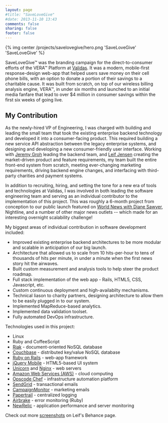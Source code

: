 ```yaml
---
layout: page
#title: "SaveLoveGive"
#date: 2013-11-10 13:43
comments: false
sharing: false
footer: false
---
```

{% img center /projects/savelovegive/hero.png 'SaveLoveGive' 'SaveLoveGive' %}

SaveLoveGive&trade; was the branding campaign for the direct-to-consumer efforts of the VERA&trade; Platform at [Validas](http://www.validas.com). It was a modern, mobile-first response-design web-app that helped users save money on their cell phone bills, with an option to donate a portion of their savings to a charitable cause. It was built from scratch, on top of our wireless billing analysis engine, VERA&trade;, in under six months and launched to an initial media fanfare that lead to over $4 million in consumer savings within the first six weeks of going live.

## My Contribution

As the newly-hired VP of Engineering, I was charged with building and leading the small team that took the existing enterprise backend technology and developed it into a consumer-facing product. This required building a new service API abstraction between the legacy enterprise systems, and designing and developing a new consumer-friendly user interface. Working with [Jeremy Groh](http://linkedin.com/in/jgroh9) leading the backend team, and [Leif Jensen](http://www.linkedin.com/in/leifjensen) creating the market-driven product and feature requirements, my team built the entire front-end system from scratch, meeting ever-changing marketing requirements, driving backend engine changes, and interfacing with third-party charities and payment systems.

In addition to recruiting, hiring, and setting the tone for a new era of tools and technologies at Validas, I was involved in both leading the software engineering team and serving as an individual contributor to the implementation of this project. This was roughly a 6-month project from conception to our public launch featured on [World News with Diane Sawyer](http://abcnews.go.com/WNT/video/real-money-investigates-overspending-cellphone-bills-18215358), Nightline, and a number of other major news outlets -- which made for an interesting overnight scalability challenge!

My biggest areas of individual contribution in software development included:

  * Improved existing enterprise backend architectures to be more modular and scalable in anticipation of our big launch.
  * Architecture that allowed us to scale from 10 hits-per-hour to tens of thousands of hits per minute, in under a minute when the first news story hit the airwaves.
  * Built custom measurement and analysis tools to help steer the product roadmap.
  * Full stack implementation of the web app - Rails, HTML5, CSS, Javascript, etc.
  * Custom continuous deployment and high-availabilty mechanisms.
  * Technical liason to charity partners, designing architecture to allow them to be easily plugged in to our system.
  * Implemented MapReduce-based analytics.
  * Implemented data validation toolset.
  * Fully automated DevOps infrastructure.

Technologies used in this project:

  * Linux
  * Ruby and CoffeeScript
  * [Riak](http://www.couchbase.com/) - document-oriented NoSQL database
  * [Couchbase](http://basho.com/riak/) - distributed key/value NoSQL database
  * [Ruby on Rails](http://rubyonrails.org/) - web-app framework
  * [jQuery Mobile](http://jquerymobile.com/) - HTML5-based UI system
  * [Unicorn](http://unicorn.bogomips.org/) and [Nginx](http://wiki.nginx.org/Main) - web servers
  * [Amazon Web Services (AWS)](http://aws.amazon.com/) - cloud computing
  * [Opscode Chef](http://www.opscode.com/) - infrastructure automation platform
  * [SendGrid](http://sendgrid.com/) - transactional emails
  * [CampaignMonitor](http://www.campaignmonitor.com/) - marketing emails
  * [Papertrail](https://papertrailapp.com/) - centralized logging
  * [Airbrake](http://airbrake.io/) - error monitoring (Ruby)
  * [NewRelic](http://newrelic.com/) - application performance and server monitoring

Check out more [screenshots](http://www.behance.net/gallery/VERA-Mobile-Web-App/9226521) on Leif's Behance page.
